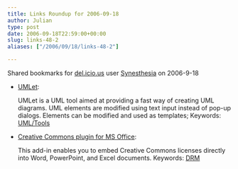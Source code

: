 ```yaml
---
title: Links Roundup for 2006-09-18
author: Julian
type: post
date: 2006-09-18T22:59:00+00:00
slug: links-48-2 
aliases: ["/2006/09/18/links-48-2"]

---
```

Shared bookmarks for [del.icio.us][1] user  [Synesthesia][2] on 2006-9-18

  * [UMLet][3]:
  
    UMLet is a UML tool aimed at providing a fast way of creating UML diagrams. UML elements are modified using text input instead of pop-up dialogs. Elements can be modified and used as templates; Keywords: [UML/Tools][4]
  * [Creative Commons plugin for MS Office][5]:
  
    This add-in enables you to embed Creative Commons licenses directly into Word, PowerPoint, and Excel documents. Keywords: [DRM][6]

 [1]: https://del.icio.us/
 [2]: https://del.icio.us/synesthesia
 [3]: https://www.umlet.com/ "https://www.umlet.com/"
 [4]: https://del.icio.us/synesthesia/UML/Tools
 [5]: https://www.microsoft.com/downloads/details.aspx?FamilyId=113B53DD-1CC0-4FBE-9E1D-B91D07C76504&displaylang=en "https://www.microsoft.com/downloads/details.aspx?FamilyId=113B53DD-1CC0-4FBE-9E1D-B91D07C76504&displaylang=en"
 [6]: https://del.icio.us/synesthesia/DRM